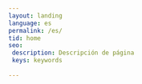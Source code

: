 ```yaml
---
layout: landing
language: es
permalink: /es/
tid: home
seo:
 description: Descripción de página
 keys: keywords
 
---
```

